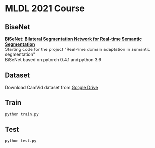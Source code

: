 # MLDL 2021 Course
## BiseNet
[**BiSeNet: Bilateral Segmentation Network for Real-time Semantic Segmentation**](https://arxiv.org/pdf/1808.00897.pdf) <br>
Starting code for the project "Real-time domain adaptation in semantic segmentation" <br>
BiSeNet based on pytorch 0.4.1 and python 3.6

## Dataset  
Download CamVid dataset from [Google Drive](https://drive.google.com/file/d/1CKtkLRVU4tGbqLSyFEtJMoZV2ZZ2KDeA/view?usp=sharing) 
  
## Train
```
python train.py
```  

## Test
```
python test.py
```
